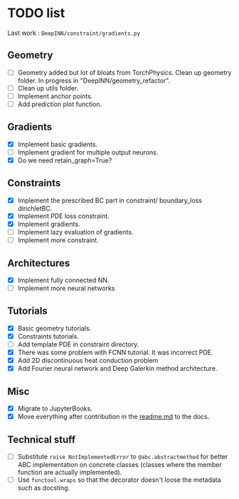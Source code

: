 # TODO list

Last work : `DeepINN/constraint/gradients.py`
## Geometry
- [ ] Geometry added but lot of bloats from TorchPhysics. Clean up geometry folder. In progress in "DeepINN/geometry_refactor".
- [ ] Clean up utils folder.
- [ ] Implement anchor points.
- [ ] Add prediction plot function.

## Gradients
- [x] Implement basic gradients.
- [ ] Implement gradient for multiple output neurons.
- [x] Do we need retain_graph=True?

## Constraints
- [X] Implement the prescribed BC part in constraint/ boundary_loss dirichletBC.
- [X] Implement PDE loss constraint.
- [x] Implement gradients.
- [ ] Implement lazy evaluation of gradients.
- [ ] Implement more constraint.

## Architectures
- [x] Implement fully connected NN.
- [ ] Implement more neural networks

## Tutorials
- [x] Basic geometry tutorials.
- [x] Constraints tutorials.
- [ ] Add template PDE in constraint directory.
- [x] There was some problem with FCNN tutorial. It was incorrect PDE.
- [x] Add 2D discontinuous heat conduction problem
- [x] Add Fourier neural network and Deep Galerkin method architecture.

## Misc
- [x] Migrate to JupyterBooks. 
- [x] Move everything after contribution in the [readme.md](readme.md) to the docs.

## Technical stuff
- [ ] Substitute `raise NotImplementedError` to `@abc.abstractmethod` for better ABC implementation on concrete classes (classes where the member function are actually implemented).
- [ ] Use `functool.wraps` so that the decorator doesn't loose the metadata such as docsting.